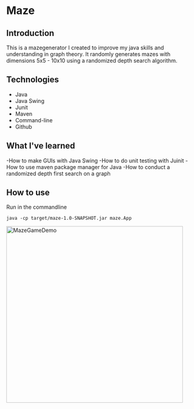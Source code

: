 # Maze

## Introduction 
This is a mazegenerator I created to improve my java skills and understanding in graph theory. It randomly generates mazes with dimensions 5x5 - 10x10 using a randomized depth search algorithm.

## Technologies

* Java
* Java Swing
* Junit
* Maven
* Command-line
* Github

## What I've learned
-How to make GUIs with Java Swing
-How to do unit testing with Juinit
-How to use maven package manager for Java
-How to conduct a randomized depth first search on a graph

## How to use
Run in the commandline
```
java -cp target/maze-1.0-SNAPSHOT.jar maze.App
```
<img width="464" alt="MazeGameDemo" src="https://user-images.githubusercontent.com/77557341/150266382-ba767891-bb35-485f-ae81-9b67f094389e.png">
